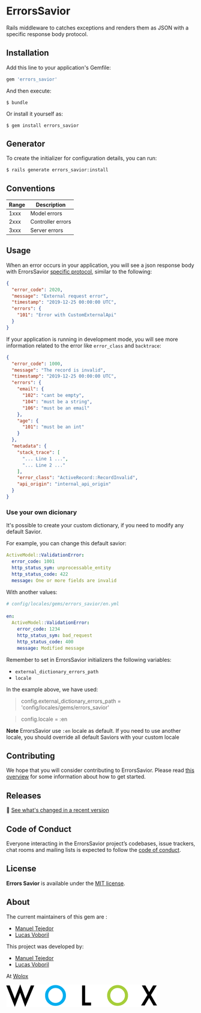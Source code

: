 # ErrorsSavior

Rails middleware to catches exceptions and renders them as JSON with a specific response body protocol.

## Installation

Add this line to your application's Gemfile:

```ruby
gem 'errors_savior'
```

And then execute:

    $ bundle

Or install it yourself as:

    $ gem install errors_savior

## Generator

To create the initializer for configuration details, you can run:

    $ rails generate errors_savior:install


## Conventions

| Range | Description |
| ----- | ----------- |
| 1xxx  | Model errors |
| 2xxx  | Controller errors |
| 3xxx  | Server errors |

## Usage

When an error occurs in your application, you will see a json response body with  ErrorsSavior [specific protocol](lib/errors_savior/presenter/protocol.rb), similar to the following:

```json
{
  "error_code": 2020,
  "message": "External request error",
  "timestamp": "2019-12-25 00:00:00 UTC",
  "errors": {
    "101": "Error with CustomExternalApi"
  }
}
```


If your application is running in development mode, you will see more information related to the error like `error_class` and `backtrace`:

```json
{
  "error_code": 1000,
  "message": "The record is invalid",
  "timestamp": "2019-12-25 00:00:00 UTC",
  "errors": {
    "email": {
      "102": "cant be empty",
      "104": "must be a string",
      "106": "must be an email"
    },
    "age": {
      "101": "must be an int"
    }
  },
  "metadata": {
    "stack_trace": [
      "... Line 1 ...",
      "... Line 2 ..."
    ],
    "error_class": "ActiveRecord::RecordInvalid",
    "api_origin": "internal_api_origin"
  }
}
```

### Use your own dicionary

It's possible to create your custom dictionary, if you need to modify any default Savior.

For example, you can change this default savior:
```yml
ActiveModel::ValidationError:
  error_code: 1001
  http_status_sym: unprocessable_entity
  http_status_code: 422
  message: One or more fields are invalid
```

With another values:
```yml
# config/locales/gems/errors_savior/en.yml

en:
  ActiveModel::ValidationError:
    error_code: 1234
    http_status_sym: bad_request
    http_status_code: 400
    message: Modified message
```

Remember to set in ErrorsSavior initializers the following variables:
* `external_dictionary_errors_path`
* `locale`

In the example above, we have used:
> config.external_dictionary_errors_path = 'config/locales/gems/errors_savior'

> config.locale = :en

**Note**
ErrorsSavior use `:en` locale as default.
If you need to use another locale, you should override all default Saviors with your custom locale


## Contributing

We hope that you will consider contributing to ErrorsSavior.
Please read [this overview](CONTRIBUTING.md#create-pull-request) for some information about how to get started.


## Releases
📢 [See what's changed in a recent version](https://github.com/Wolox/errors_savior/releases)


## Code of Conduct

Everyone interacting in the ErrorsSavior project’s codebases, issue trackers, chat rooms and mailing lists is expected to follow the [code of conduct](CODE_OF_CONDUCT.md).


## License

**Errors Savior** is available under the [MIT license](LICENSE.txt).


## About

The current maintainers of this gem are :
* [Manuel Tejedor](https://github.com/mtejedorwolox)
* [Lucas Voboril](https://github.com/lucasVoboril)

This project was developed by:
* [Manuel Tejedor](https://github.com/mtejedorwolox)
* [Lucas Voboril](https://github.com/lucasVoboril)

At [Wolox](https://www.wolox.com.ar)

[![Wolox](https://raw.githubusercontent.com/Wolox/press-kit/master/logos/logo_banner.png)](https://www.wolox.com.ar)
